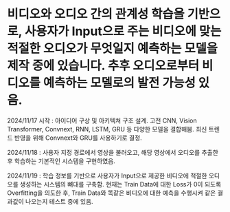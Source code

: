 # 비디오와 오디오 간의 관계성 학습을 기반으로, 사용자가 Input으로 주는 비디오에 맞는 적절한 오디오가 무엇일지 예측하는 모델을 제작 중에 있습니다. 추후 오디오로부터 비디오를 예측하는 모델로의 발전 가능성 있음.

2024/11/17 시작 : 아이디어 구상 및 아키텍쳐 구조 설계. 고전 CNN, Vision Transformer, Convnext, RNN, LSTM, GRU 등 다양한 모델을 결합해봄. 최신 트렌드 반영을 위해 Convnext와 GRU를 사용하기로 결정.

2024/11/18 : 사용자 지정 경로에서 영상을 불러오고, 해당 영상에서 오디오를 추출한 후 학습하는 기본적인 시스템을 구현하였음.

2024/11/19 : 학습 정보를 기반으로 사용자가 Input으로 제공한 비디오에 적절한 오디오를 생성하는 시스템의 뼈대를 구축함. 현재는 Train Data에 대한 Loss가 0이 되도록 Overfitting을 의도한 후, Train Data와 똑같은 비디오에 대한 예측을 수행시켜 같은 결과값이 나오는지 테스트 중에 있음.

